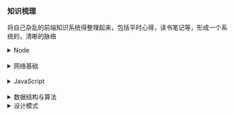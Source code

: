 ### 知识梳理
将自己杂乱的前端知识系统得整理起来，包括平时心得，读书笔记等，形成一个系统的，清晰的脉络

<details>
  <summary>Node</summary>

  - [x] [深入浅出Node.js](./node.js/index.md)
</details>
<br/>

<details>
  <summary>网络基础</summary>

  - [x] [网络分层](./web/tier.md)
  - [x] [IP、TCP和DNS](./web/tcp-ip-dns.md)
  - [x] [HTTP协议介绍](./web/http.md)
  - [x] [HTTP报文内的信息](./web/http-info.md)
  - [x] [HTTP状态码](./web/status-code.md)
  - [x] [Web服务器](./web/web-server.md)
  - [x] [HTTPS](./web/https.md)
  - [x] [HTTP2.0](./web/http2.md)
</details>
<br/>

<details>
  <summary>JavaScript</summary>

  - [x] [隐式转换](./javascript/implicit-conversion.md)
</details>
<br/>

<details>
  <summary>数据结构与算法</summary>

  - [x] [递归简论](./data-structures/Recursion.md)
  - [x] [数组、链表、栈和队列](./data-structures/list.md)
  - [x] [树](./data-structures/tree.md)
  - [x] [散列表](./data-structures/hash-table.md)
  - [x] [优先队列(堆)](./data-structures/heap.md)
  - [x] [排序](./data-structures/sorting.md)
  - [x] [并查集](./data-structures/disjoint-sets.md)
  - [x] [图论算法](./data-structures/graph.md)
  - [x] [算法设计技巧](./data-structures/alg-design.md)
  - [x] [树的衍生](./data-structures/more-tree.md)
</details>

<details>
  <summary>设计模式</summary>

  - [x] [单例模式](./design-pattern/singleton.md)
  - [x] [数组、链表、栈和队列](./data-structures/list.md)
  - [x] [树](./data-structures/tree.md)
  - [x] [散列表](./data-structures/hash-table.md)
  - [x] [优先队列(堆)](./data-structures/heap.md)
  - [x] [排序](./data-structures/sorting.md)
  - [x] [并查集](./data-structures/disjoint-sets.md)
  - [x] [图论算法](./data-structures/graph.md)
  - [x] [算法设计技巧](./data-structures/alg-design.md)
  - [x] [树的衍生](./data-structures/more-tree.md)
</details>
<br/>
